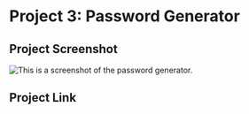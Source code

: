 # Project 3: Password Generator

## Project Screenshot
![This is a screenshot of the password generator.](/../main/assets/images/screenshot.png)

## Project Link